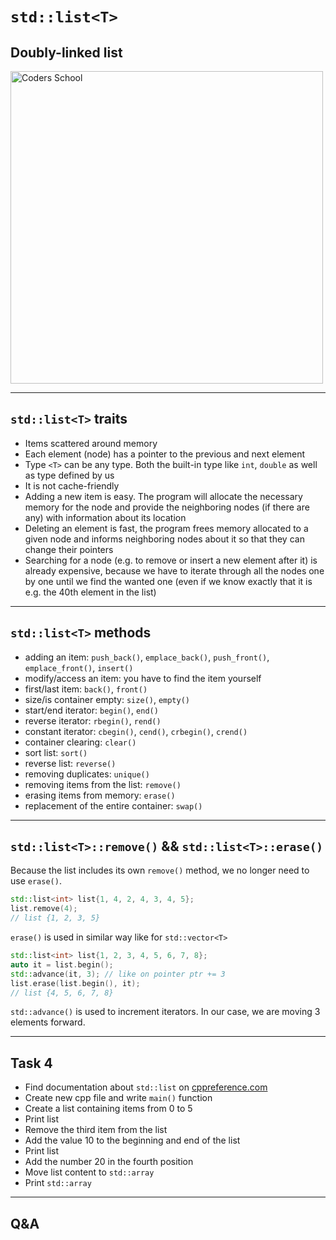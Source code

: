 <!-- .slide: data-background="#111111" -->

# `std::list<T>`

## Doubly-linked list

<a href="https://coders.school">
    <img width="500" data-src="../img/coders_school_logo.png" src="../img/coders_school_logo.png" alt="Coders School" class="plain">
</a>

___

## `std::list<T>` traits

* <!-- .element: class="fragment fade-in" --> Items scattered around memory
* <!-- .element: class="fragment fade-in" --> Each element (node) has a pointer to the previous and next element
* <!-- .element: class="fragment fade-in" --> Type <code>&lt;T&gt;</code> can be any type. Both the built-in type like <code>int</code>, <code>double</code> as well as type defined by us
* <!-- .element: class="fragment fade-in" --> It is not cache-friendly
* <!-- .element:  class="fragment fade-in" --> Adding a new item is easy. The program will allocate the necessary memory for the node and provide the neighboring nodes (if there are any) with information about its location
* <!-- .element: class="fragment fade-in" --> Deleting an element is fast, the program frees memory allocated to a given node and informs neighboring nodes about it so that they can change their pointers
* <!-- .element: class="fragment fade-in" --> Searching for a node (e.g. to remove or insert a new element after it) is already expensive, because we have to iterate through all the nodes one by one until we find the wanted one (even if we know exactly that it is e.g. the 40th element in the list)

___
<!-- .element: style="font-size: 0.9em" -->

## `std::list<T>` methods

* <!-- .element: class="fragment fade-in" --> adding an item: <code>push_back()</code>, <code>emplace_back()</code>, <code>push_front()</code>, <code>emplace_front()</code>, <code>insert()</code>
* <!-- .element: class="fragment fade-in" --> modify/access an item: you have to find the item yourself
* <!-- .element: class="fragment fade-in" --> first/last item: <code>back()</code>, <code>front()</code>
* <!-- .element: class="fragment fade-in" --> size/is container empty: <code>size()</code>, <code>empty()</code>
* <!-- .element: class="fragment fade-in" --> start/end iterator: <code>begin()</code>, <code>end()</code>
* <!-- .element: class="fragment fade-in" --> reverse iterator: <code>rbegin()</code>, <code>rend()</code>
* <!-- .element: class="fragment fade-in" --> constant iterator: <code>cbegin()</code>, <code>cend()</code>, <code>crbegin()</code>, <code>crend()</code>
* <!-- .element: class="fragment fade-in" --> container clearing: <code>clear()</code>
* <!-- .element: class="fragment fade-in" --> sort list: <code>sort()</code>
* <!-- .element: class="fragment fade-in" --> reverse list: <code>reverse()</code>
* <!-- .element: class="fragment fade-in" --> removing duplicates: <code>unique()</code>
* <!-- .element: class="fragment fade-in" --> removing items from the list: <code>remove()</code>
* <!-- .element: class="fragment fade-in" --> erasing items from memory: <code>erase()</code>
* <!-- .element: class="fragment fade-in" --> replacement of the entire container: <code>swap()</code>

___

## `std::list<T>::remove()` && `std::list<T>::erase()`

Because the list includes its own `remove()` method, we no longer need to use `erase()`.
<!-- .element: class="fragment fade-in" -->

```cpp
std::list<int> list{1, 4, 2, 4, 3, 4, 5};
list.remove(4);
// list {1, 2, 3, 5}
```
<!-- .element: class="fragment fade-in" -->

`erase()` is used in similar way like for `std::vector<T>`
<!-- .element: class="fragment fade-in" -->

```cpp
std::list<int> list{1, 2, 3, 4, 5, 6, 7, 8};
auto it = list.begin();
std::advance(it, 3); // like on pointer ptr += 3
list.erase(list.begin(), it);
// list {4, 5, 6, 7, 8}
```
<!-- .element: class="fragment fade-in" -->

`std::advance()` is used to increment iterators. In our case, we are moving 3 elements forward.
<!-- .element: class="fragment fade-in" -->

___

## Task 4

* Find documentation about `std::list` on [cppreference.com](https://en.cppreference.com)
* Create new cpp file and write `main()` function
* Create a list containing items from 0 to 5
* Print list
* Remove the third item from the list
* Add the value 10 to the beginning and end of the list
* Print list
* Add the number 20 in the fourth position
* Move list content to `std::array`
* Print `std::array`

___

## Q&A
